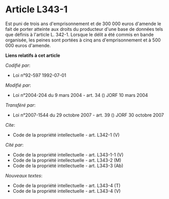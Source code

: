 # Article L343-1

Est puni de trois ans d'emprisonnement et de 300 000 euros d'amende le fait de porter atteinte aux droits du producteur d'une
base de données tels que définis à l'article L. 342-1. Lorsque le délit a été commis en bande organisée, les peines sont
portées à cinq ans d'emprisonnement et à 500 000 euros d'amende.

**Liens relatifs à cet article**

_Codifié par_:

  - Loi n°92-597 1992-07-01

_Modifié par_:

  - Loi n°2004-204 du 9 mars 2004 - art. 34 () JORF 10 mars 2004

_Transféré par_:

  - Loi n°2007-1544 du 29 octobre 2007 - art. 39 () JORF 30 octobre 2007

_Cite_:

  - Code de la propriété intellectuelle - art. L342-1 (V)

_Cité par_:

  - Code de la propriété intellectuelle - art. L343-1-1 (V)
  - Code de la propriété intellectuelle - art. L343-2 (M)
  - Code de la propriété intellectuelle - art. L343-3 (Ab)

_Nouveaux textes_:

  - Code de la propriété intellectuelle - art. L343-4 (T)
  - Code de la propriété intellectuelle - art. L343-4 (V)
